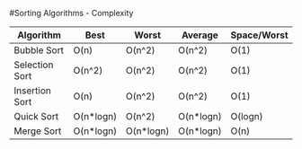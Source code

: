 #Sorting Algorithms - Complexity

|  Algorithm	      |  Best          |  Worst       |  Average     |  Space/Worst  |
|  ---------------  |  ------------  |  ----------  |  ----------  |  -----------  | 
|  Bubble Sort      |  O(n)          |  O(n^2)      |  O(n^2)      |  O(1)         |      
|  Selection Sort   |  O(n^2)        |  O(n^2)      |  O(n^2)      |  O(1)         |         
|  Insertion Sort   |  O(n)          |  O(n^2)      |  O(n^2)      |  O(1)         |           
|  Quick Sort       |  O(n*logn)     |  O(n^2)      |  O(n*logn)   |  O(logn)      |               
|  Merge Sort       |  O(n*logn)     |  O(n*logn)   |  O(n*logn)   |  O(n)         |         
